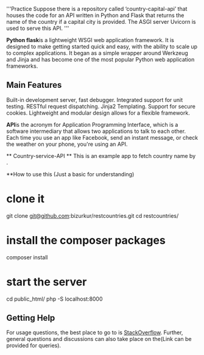 '''Practice
Suppose there is a repository called ‘country-capital-api’ 
that houses the code for an API written in Python and Flask that returns 
the name of the country if a capital city is provided. The ASGI server Uvicorn is used to serve this API.
'''


**Python flask**is a lightweight WSGI web application framework. 
It is designed to make getting started quick and easy, with the ability 
to scale up to complex applications. It began as a simple wrapper 
around Werkzeug and Jinja and has become one of the most 
popular Python web application frameworks.

## Main Features
Built-in development server, fast debugger.
Integrated support for unit testing.
RESTful request dispatching.
Jinja2 Templating.
Support for secure cookies.
Lightweight and modular design allows for a flexible framework.


**API**is the acronym for Application Programming Interface, 
which is a software intermediary that allows two applications 
to talk to each other. Each time you use an app like Facebook, 
send an instant message, or check the weather on your phone, 
you're using an API.


** Country-service-API **
This is an example app to fetch country name by .

**How to use this (Just a basic for understanding)
# clone it
git clone git@github.com:bizurkur/restcountries.git
cd restcountries/

# install the composer packages
composer install

# start the server
cd public_html/
php -S localhost:8000


## Getting Help

For usage questions, the best place to go to is [StackOverflow](https://stackoverflow.com/questions/).
Further, general questions and discussions can also take place on the(Link can be provided for queries).

